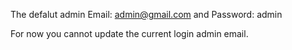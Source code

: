 The defalut admin Email: admin@gmail.com and Password: admin

For now you cannot update the current login admin email.
